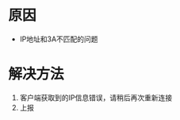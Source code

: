 <!-- TITLE: 故障 11010000 找不到SDX信息 -->
<!-- SUBTITLE: 本错误属于天翼校园客户端错误-->

# 原因

- IP地址和3A不匹配的问题

# 解决方法

1. 客户端获取到的IP信息错误，请稍后再次重新连接
2. 上报